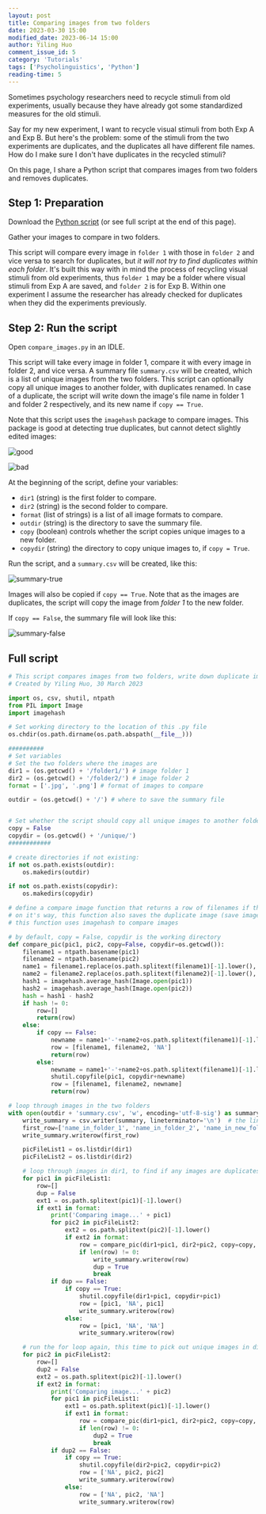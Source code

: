 ```yaml
---
layout: post
title: Comparing images from two folders
date: 2023-03-30 15:00
modified_date: 2023-06-14 15:00
author: Yiling Huo
comment_issue_id: 5
category: 'Tutorials'
tags: ['Psycholinguistics', 'Python']
reading-time: 5
---
```


Sometimes psychology researchers need to recycle stimuli from old experiments, usually because they have already got some standardized measures for the old stimuli. 

Say for my new experiment, I want to recycle visual stimuli from both Exp A and Exp B. But here's the problem: some of the stimuli from the two experiments are duplicates, and the duplicates all have different file names. How do I make sure I don't have duplicates in the recycled stimuli?

On this page, I share a Python script that compares images from two folders and removes duplicates. 

<!--excerpt-->

## Step 1: Preparation

Download the <a href="/files/resources/python/compare_images.py" download>Python script</a> (or see full script at the end of this page).

Gather your images to compare in two folders. 

This script will compare every image in `folder 1` with those in `folder 2`  and vice versa to search for duplicates, but *it will not try to find duplicates within each folder*. It's built this way with in mind the process of recycling visual stimuli from old experiments, thus `folder 1` may be a folder where visual stimuli from Exp A are saved, and `folder 2` is for Exp B. Within one experiment I assume the researcher has already checked for duplicates when they did the experiments previously. 

## Step 2: Run the script

Open `compare_images.py` in an IDLE.

This script will take every image in folder 1, compare it with every image in folder 2, and vice versa. A summary file `summary.csv` will be created, which is a list of unique images from the two folders. This script can optionally copy all unique images to another folder, with duplicates renamed. In case of a duplicate, the script will write down the image's file name in folder 1 and folder 2 respectively, and its new name if `copy == True`.

Note that this script uses the `imagehash` package to compare images. This package is good at detecting true duplicates, but cannot detect slightly edited images:

![good](/images/tutorials/compare_img/good.png) 

![bad](/images/tutorials/compare_img/bad.png)

At the beginning of the script, define your variables:

- `dir1` (string) is the first folder to compare.
- `dir2` (string) is the second folder to compare.
- `format` (list of strings) is a list of all image formats to compare. 
- `outdir` (string) is the directory to save the summary file.
- `copy` (boolean) controls whether the script copies unique images to a new folder. 
- `copydir` (string) the directory to copy unique images to, if `copy = True`. 

Run the script, and a `summary.csv` will be created, like this:

![summary-true](/images/tutorials/compare_img/summary-true.png)

Images will also be copied if `copy == True`. Note that as the images are duplicates, the script will copy the image from *folder 1* to the new folder. 

If `copy == False`, the summary file will look like this:

![summary-false](/images/tutorials/compare_img/summary-false.png)

## Full script

```python
# This script compares images from two folders, write down duplicate images, and optionally copy all unique images from the two folders into a new folder. 
# Created by Yiling Huo, 30 March 2023

import os, csv, shutil, ntpath
from PIL import Image
import imagehash

# Set working directory to the location of this .py file
os.chdir(os.path.dirname(os.path.abspath(__file__)))

##########
# Set variables
# Set the two folders where the images are
dir1 = (os.getcwd() + '/folder1/') # image folder 1
dir2 = (os.getcwd() + '/folder2/') # image folder 2
format = ['.jpg', '.png'] # format of images to compare

outdir = (os.getcwd() + '/') # where to save the summary file


# Set whether the script should copy all unique images to another folder
copy = False
copydir = (os.getcwd() + '/unique/')
############

# create directories if not existing:
if not os.path.exists(outdir):
    os.makedirs(outdir)

if not os.path.exists(copydir):
    os.makedirs(copydir)

# define a compare image function that returns a row of filenames if the image is a duplicate, nothing if the image is not a duplicate
# on it's way, this function also saves the duplicate image (save image 1), rename it as image1-image2.ext, if copy = True
# this function uses imagehash to compare images

# by default, copy = False, copydir is the working directory
def compare_pic(pic1, pic2, copy=False, copydir=os.getcwd()):
    filename1 = ntpath.basename(pic1)
    filename2 = ntpath.basename(pic2)
    name1 = filename1.replace(os.path.splitext(filename1)[-1].lower(), '')
    name2 = filename2.replace(os.path.splitext(filename2)[-1].lower(), '')
    hash1 = imagehash.average_hash(Image.open(pic1))
    hash2 = imagehash.average_hash(Image.open(pic2))
    hash = hash1 - hash2
    if hash != 0:
        row=[]
        return(row)
    else:
        if copy == False:
            newname = name1+'-'+name2+os.path.splitext(filename1)[-1].lower()
            row = [filename1, filename2, 'NA']
            return(row)
        else:
            newname = name1+'-'+name2+os.path.splitext(filename1)[-1].lower()
            shutil.copyfile(pic1, copydir+newname)
            row = [filename1, filename2, newname]
            return(row)

# loop through images in the two folders
with open(outdir + 'summary.csv', 'w', encoding='utf-8-sig') as summary: # encoding='tif-8-sig' to accommodate other languages and the need to open in MS Excel or other apps
    write_summary = csv.writer(summary, lineterminator='\n')  # the lineterminator parameter is needed in Windows
    first_row=['name_in_folder_1', 'name_in_folder_2', 'name_in_new_folder']
    write_summary.writerow(first_row)

    picFileList1 = os.listdir(dir1)
    picFileList2 = os.listdir(dir2)

    # loop through images in dir1, to find if any images are duplicates from dir2
    for pic1 in picFileList1:
        row=[]
        dup = False
        ext1 = os.path.splitext(pic1)[-1].lower()
        if ext1 in format:
            print('Comparing image...' + pic1)
            for pic2 in picFileList2:
                ext2 = os.path.splitext(pic2)[-1].lower()
                if ext2 in format:
                    row = compare_pic(dir1+pic1, dir2+pic2, copy=copy, copydir=copydir)
                    if len(row) != 0:
                        write_summary.writerow(row)
                        dup = True
                        break
            if dup == False:
                if copy == True:
                    shutil.copyfile(dir1+pic1, copydir+pic1)
                    row = [pic1, 'NA', pic1]
                    write_summary.writerow(row)
                else: 
                    row = [pic1, 'NA', 'NA']
                    write_summary.writerow(row)

    # run the for loop again, this time to pick out unique images in dir2
    for pic2 in picFileList2:
        row=[]
        dup2 = False
        ext2 = os.path.splitext(pic2)[-1].lower()
        if ext2 in format:
            print('Comparing image...' + pic2)
            for pic1 in picFileList1:
                ext1 = os.path.splitext(pic1)[-1].lower()
                if ext1 in format:
                    row = compare_pic(dir1+pic1, dir2+pic2, copy=copy, copydir=copydir)
                    if len(row) != 0:
                        dup2 = True
                        break
            if dup2 == False:
                if copy == True:
                    shutil.copyfile(dir2+pic2, copydir+pic2)
                    row = ['NA', pic2, pic2]
                    write_summary.writerow(row)
                else: 
                    row = ['NA', pic2, 'NA']
                    write_summary.writerow(row)
```